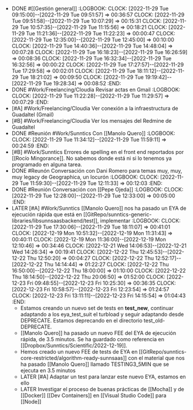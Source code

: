 - DONE #[[Gestión general]]
  :LOGBOOK:
  CLOCK: [2022-11-29 Tue 09:15:00]--[2022-11-29 Tue 09:51:57] =>  00:36:57
  CLOCK: [2022-11-29 Tue 09:51:58]--[2022-11-29 Tue 10:07:29] =>  00:15:31
  CLOCK: [2022-11-29 Tue 10:57:35]--[2022-11-29 Tue 11:15:56] =>  00:18:21
  CLOCK: [2022-11-29 Tue 11:21:36]--[2022-11-29 Tue 11:22:23] =>  00:00:47
  CLOCK: [2022-11-29 Tue 12:35:00]--[2022-11-29 Tue 12:45:00] =>  00:10:00
  CLOCK: [2022-11-29 Tue 14:40:36]--[2022-11-29 Tue 14:48:04] =>  00:07:28
  CLOCK: [2022-11-29 Tue 16:18:23]--[2022-11-29 Tue 16:26:59] =>  00:08:36
  CLOCK: [2022-11-29 Tue 16:32:34]--[2022-11-29 Tue 16:32:56] =>  00:00:22
  CLOCK: [2022-11-29 Tue 17:27:57]--[2022-11-29 Tue 17:29:58] =>  00:02:01
  CLOCK: [2022-11-29 Tue 18:11:12]--[2022-11-29 Tue 18:21:02] =>  00:09:50
  CLOCK: [2022-11-29 Tue 19:19:42]--[2022-11-29 Tue 19:28:34] =>  00:08:52
  :END:
- DONE #Work/Freelancing/Cloudia Revisar actas en Gmail
  :LOGBOOK:
  CLOCK: [2022-11-29 Tue 11:22:28]--[2022-11-29 Tue 11:29:57] =>  00:07:29
  :END:
- [#A] #Work/Freelancing/Cloudia Ver conexión a la infraestructura de Guadaltel (Gmail)
- [#B] #Work/Freelancing/Cloudia Ver los mensajes del Redmine de Guadaltel
- DONE #Reunión #Work/Sunntics Con [[Manolo Quero]]
  :LOGBOOK:
  CLOCK: [2022-11-29 Tue 11:34:12]--[2022-11-29 Tue 11:59:11] =>  00:24:59
  :END:
- [#B] #Work/Sunntics  Errores de spelling en el front end reportados por [[Rocío Mingorance]]. No sabemos donde está ni si lo tenemos ya programado en alguna tarea.
- DONE #Reunón Conversación con Dani Romero para temas muy, muy, muy legacy de Geographica, un locurón
  :LOGBOOK:
  CLOCK: [2022-11-29 Tue 11:59:30]--[2022-11-29 Tue 12:11:33] =>  00:12:03
  :END:
- DONE #Reunión Conversación con [[Pepe Ojeda]]
  :LOGBOOK:
  CLOCK: [2022-11-29 Tue 12:28:00]--[2022-11-29 Tue 12:33:00] =>  00:05:00
  :END:
- LATER [#A] #Work/Sunntics [[Manolo Quero]] nos ha pasado un EYA de ejecución rápida que está en [[GitRepo/sunntics-generic-libraries/libsunnsaasbackend/test]], implementar
  :LOGBOOK:
  CLOCK: [2022-11-29 Tue 17:30:06]--[2022-11-29 Tue 18:11:07] =>  00:41:01
  CLOCK: [2022-12-19 Mon 10:51:32]--[2022-12-19 Mon 11:31:43] =>  00:40:11
  CLOCK: [2022-12-19 Mon 11:36:00]--[2022-12-19 Mon 12:10:46] =>  00:34:46
  CLOCK: [2022-12-21 Wed 14:06:53]--[2022-12-21 Wed 14:26:34] =>  00:19:41
  CLOCK: [2022-12-22 Thu 12:45:53]--[2022-12-22 Thu 12:50:20] =>  00:04:27
  CLOCK: [2022-12-22 Thu 12:52:17]--[2022-12-22 Thu 14:14:44] =>  01:22:27
  CLOCK: [2022-12-22 Thu 16:50:00]--[2022-12-22 Thu 18:00:00] =>  01:10:00
  CLOCK: [2022-12-22 Thu 18:14:50]--[2022-12-22 Thu 20:06:50] =>  01:52:00
  CLOCK: [2022-12-23 Fri 09:48:55]--[2022-12-23 Fri 10:25:30] =>  00:36:35
  CLOCK: [2022-12-23 Fri 10:58:57]--[2022-12-23 Fri 12:23:54] =>  01:24:57
  CLOCK: [2022-12-23 Fri 13:11:11]--[2022-12-23 Fri 14:15:54] =>  01:04:43
  :END:
  - Estamos creando un nuevo set de tests en **test_new**, continuar adaptando a los eya_test_suit el turbload y seguir adaptando desde DEPRECATE. Estamos deprecando en el directorio test_old-DEPRECATE.
  - [[Manolo Quero]] ha pasado un nuevo FEE del EYA de ejecución rápida, de 3.5 minutos. Se ha guardado como referencia en [[Dropbox/Sunntics/Scientific/2022-12-19]].
  - Hemos creado un nuevo FEE de tests de EYA en [[GitRepo/sunntics-core-restricted/algorithm-ready-sunnsaas]] con el material que nos ha pasado [[Manolo Quero]] llamado TESTING3_5MIN que se ejecuta en 3.5 minutos
  - LATER [#A] Adaptar un test para lanzar este nuevo EYA, estamos en ello
  - LATER Investigar el proceso de buenas prácticas de [[Mocha]] y de [[Docker]] [[Dev Containers]] en [[Visual Studio Code]] para [[Node]]